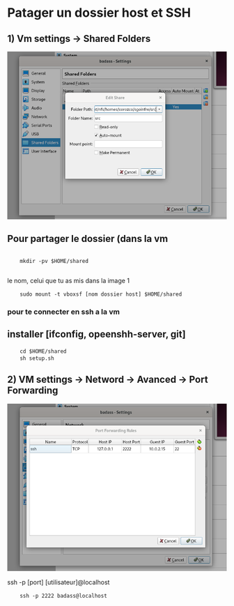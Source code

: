 # Patager un dossier host et SSH


## 1) Vm settings -> Shared Folders
![?????](./img/sharedFoldersConfig.png)

## Pour partager le dossier (dans la vm
##
```
	mkdir -pv $HOME/shared
```
##
le nom, celui que tu as mis dans la image 1
```
	sudo mount -t vboxsf [nom dossier host] $HOME/shared
```

### pour te connecter en ssh a la vm

## installer [ifconfig, opeenshh-server, git]
```
	cd $HOME/shared
	sh setup.sh
```

## 2) VM settings -> Netword -> Avanced -> Port Forwarding
![?????](./img/sshConfigVm.png)


ssh -p [port] [utilisateur]@localhost
```
	ssh -p 2222 badass@localhost
```
